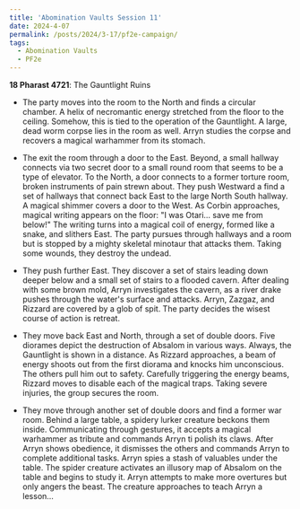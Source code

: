 ```yaml
---
title: 'Abomination Vaults Session 11'
date: 2024-4-07
permalink: /posts/2024/3-17/pf2e-campaign/
tags:
  - Abomination Vaults
  - PF2e
---
```



**18 Pharast 4721**: The Gauntlight Ruins

- The party moves into the room to the North and finds a circular chamber. A helix of necromantic energy stretched from the floor to the ceiling. Somehow, this is tied to the operation of the Gauntlight. A large, dead worm corpse lies in the room as well. Arryn studies the corpse and recovers a magical warhammer from its stomach.

- The exit the room through a door to the East. Beyond, a small hallway connects via two secret door to a small round room that seems to be a type of elevator. To the North, a door connects to a former torture room, broken instruments of pain strewn about. They push Westward a find a set of hallways that connect back East to the large North South hallway. A magical shimmer covers a door to the West. As Corbin approaches, magical writing appears on the floor: "I was Otari... save me from below!" The writing turns into a magical coil of energy, formed like a snake, and slithers East. The party pursues through hallways and a room but is stopped by a mighty skeletal minotaur that attacks them. Taking some wounds, they destroy the undead.

- They push further East. They discover a set of stairs leading down deeper below and a small set of stairs to a flooded cavern. After dealing with some brown mold, Arryn investigates the cavern, as a river drake pushes through the water's surface and attacks. Arryn, Zazgaz, and Rizzard are covered by a glob of spit. The party decides the wisest course of action is retreat. 

- They move back East and North, through a set of double doors. Five diorames depict the destruction of Absalom in various ways. Always, the Gauntlight is shown in a distance. As Rizzard approaches, a beam of energy shoots out from the first diorama and knocks him unconscious. The others pull him out to safety. Carefully triggering the energy beams, Rizzard moves to disable each of the magical traps. Taking severe injuries, the group secures the room. 

- They move through another set of double doors and find a former war room. Behind a large table, a spidery lurker creature beckons them inside. Communicating through gestures, it accepts a magical warhammer as tribute and commands Arryn ti polish its claws. After Arryn shows obedience, it dismisses the others and commands Arryn to complete additional tasks. Arryn spies a stash of valuables under the table. The spider creature activates an illusory map of Absalom on the table and begins to study it. Arryn attempts to make more overtures but only angers the beast. The creature approaches to teach Arryn a lesson...


